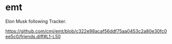 # emt
Elon Musk following Tracker.

https://github.com/cmj/emt/blob/c322e98acaf56ddf75aa0453c2a80e30fc0ee5c0/friends.diff#L1-L50
